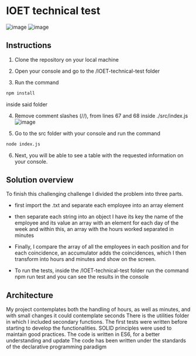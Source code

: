 # IOET technical test
![image](https://user-images.githubusercontent.com/70674906/150671942-3d351435-ec09-4228-b999-d799de216893.png)
![image](https://user-images.githubusercontent.com/70674906/150671965-f06c7bca-62a1-48ba-bca3-dd519e09897c.png)




## Instructions
1. Clone the repository on your local machine

2. Open your console and go to the /IOET-technical-test folder

3. Run the command 
```bash
npm install
``` 
inside said folder

4. Remove comment slashes (//),
from lines 67 and 68 inside ./src/index.js
![image](https://user-images.githubusercontent.com/70674906/150670955-b9eabdc5-a6c3-42ce-9fbd-69a1d712d4d7.png)

5. Go to the src folder with your console and run the command
```bash
node index.js
``` 

6. Next, you will be able to see a table with the requested information on your console.



## Solution overview

To finish this challenging challenge I divided the problem into three parts.

- first import the .txt and separate each employee into an array element

- then separate each string into an object I have its key the name of the employee and its value an array with an element for each day of the week and within this, an array with the hours worked separated in minutes


- Finally, I compare the array of all the employees in each position and for each coincidence, an accumulator adds the coincidences, which I then transform into hours and minutes and show on the screen.

- To run the tests, inside the /IOET-technical-test folder run the command npm run test and you can see the results in the console

## Architecture
My project contemplates both the handling of hours, as well as minutes, and with small changes it could contemplate seconds
There is the utilities folder in which I included secondary functions.
The first tests were written before starting to develop the functionalities.
SOLID principles were used to maintain good practices.
The code is written in ES6, for a better understanding and update
The code has been written under the standards of the declarative programming paradigm



















